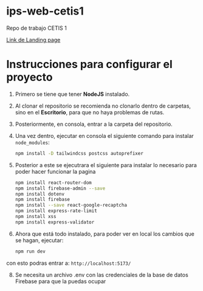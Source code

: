 # ips-web-cetis1
Repo de trabajo CETIS 1

[Link de Landing page](https://pruebas-landing-page-ips.netlify.app/)


# Instrucciones para configurar el proyecto

1. Primero se tiene que tener **NodeJS** instalado.

2. Al clonar el repositorio se recomienda no clonarlo dentro de carpetas, sino en el **Escritorio**, para que no haya problemas de rutas.

3. Posteriormente, en consola, entrar a la carpeta del repositorio. 

4. Una vez dentro, ejecutar en consola el siguiente comando para instalar `node_modules`:

   ```bash
   npm install -D tailwindcss postcss autoprefixer
5. Posterior a este se ejecutrara el siguiente para instalar lo necesario para poder hacer funcionar la pagina

   ```bash
   npm install react-router-dom
   npm install firebase-admin --save
   npm install dotenv
   npm install firebase
   npm install --save react-google-recaptcha
   npm install express-rate-limit
   npm install xss
   npm install express-validator

7. Ahora que está todo instalado, para poder ver en local los cambios que se hagan, ejecutar:
    ```bash
    npm run dev
con esto podras entrar a: `http://localhost:5173/`

8. Se necesita un archivo .env con las credenciales de la base de datos Firebase para que la puedas ocupar
